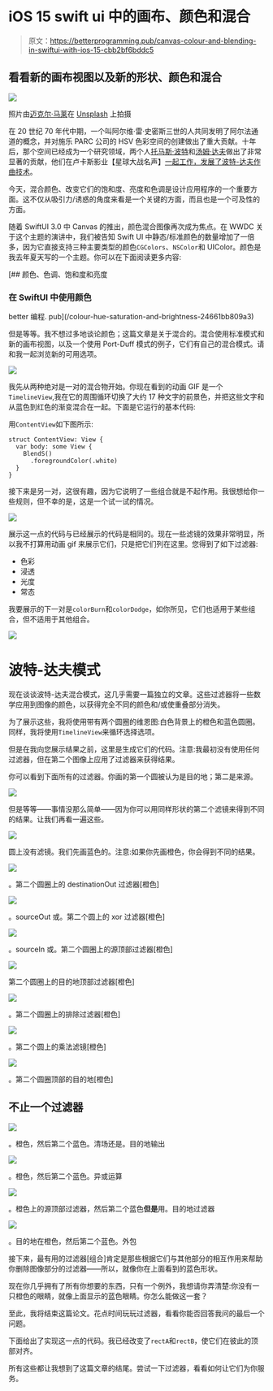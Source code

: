 # iOS 15 swift ui 中的画布、颜色和混合

> 原文：<https://betterprogramming.pub/canvas-colour-and-blending-in-swiftui-with-ios-15-cbb2bf6bddc5>

## 看看新的画布视图以及新的形状、颜色和混合

![](img/24aec3a84cdfe89c0c31c252ae4abeb8.png)

照片由[迈克尔·马莱](https://unsplash.com/@michael_marais?utm_source=unsplash&utm_medium=referral&utm_content=creditCopyText)在 [Unsplash](https://unsplash.com/s/photos/star-wars?utm_source=unsplash&utm_medium=referral&utm_content=creditCopyText) 上拍摄

在 20 世纪 70 年代中期，一个叫阿尔维·雷·史密斯三世的人共同发明了阿尔法通道的概念，并对施乐 PARC 公司的 HSV 色彩空间的创建做出了重大贡献。十年后，那个空间已经成为一个研究领域，两个人[托马斯·波特](https://en.wikipedia.org/wiki/Thomas_Porter_(Pixar))和[汤姆·达夫](https://en.wikipedia.org/wiki/Tom_Duff)做出了非常显著的贡献，他们在卢卡斯影业【星球大战名声】[一起工作，发展了波特-达夫作曲技术](https://en.wikipedia.org/wiki/Alpha_compositing)。

今天，混合颜色、改变它们的饱和度、亮度和色调是设计应用程序的一个重要方面。这不仅从吸引力/诱惑的角度来看是一个关键的方面，而且也是一个可及性的方面。

随着 SwiftUI 3.0 中 Canvas 的推出，颜色混合图像再次成为焦点。在 WWDC 关于这个主题的演讲中，我们被告知 Swift UI 中静态/标准颜色的数量增加了一倍多，因为它直接支持三种主要类型的颜色`CGColors`、`NSColor`和 UIColor。颜色是我去年夏天写的一个主题。你可以在下面阅读更多内容:

[](/colour-hue-saturation-and-brightness-24661bb809a3) [## 颜色、色调、饱和度和亮度

### 在 SwiftUI 中使用颜色

better 编程. pub](/colour-hue-saturation-and-brightness-24661bb809a3) 

但是等等。我不想过多地谈论颜色；这篇文章是关于混合的。混合使用标准模式和新的画布视图，以及一个使用 Port-Duff 模式的例子，它们有自己的混合模式。请和我一起浏览新的可用选项。

![](img/d57d6d3bf7690ddce74d0ebda5cc068c.png)

我先从两种绝对是一对的混合物开始。你现在看到的动画 GIF 是一个`TimelineView`,我在它的周围循环切换了大约 17 种文字的前景色，并把这些文字和从蓝色到红色的渐变混合在一起。下面是它运行的基本代码:

用`ContentView`如下图所示:

```
struct ContentView: View {
  var body: some View {
    BlendS()
      .foregroundColor(.white)
  }
}
```

接下来是另一对，这很有趣，因为它说明了一些组合就是不起作用。我很想给你一些规则，但不幸的是，这是一个试一试的情况。

![](img/a318533bcc99712fc95cc5eb519b85e8.png)

展示这一点的代码与已经展示的代码是相同的。现在一些滤镜的效果非常明显，所以我不打算用动画 gif 来展示它们，只是把它们列在这里。您得到了如下过滤器:

*   色彩
*   浸透
*   光度
*   常态

我要展示的下一对是`colorBurn`和`colorDodge`，如你所见，它们也适用于某些组合，但不适用于其他组合。

![](img/cbf6d0d6aa917d8ce6bc1ffd6db90d7e.png)

# 波特-达夫模式

现在谈谈波特-达夫混合模式，这几乎需要一篇独立的文章。这些过滤器将一些数学应用到图像的颜色，以获得完全不同的颜色和/或使重叠部分消失。

为了展示这些，我将使用带有两个圆圈的维恩图:白色背景上的橙色和蓝色圆圈。同样，我将使用`TimelineView`来循环选择选项。

但是在我向您展示结果之前，这里是生成它们的代码。注意:我最初没有使用任何过滤器，但在第二个图像上应用了过滤器来获得结果。

你可以看到下面所有的过滤器。你画的第一个圆被认为是目的地；第二是来源。

![](img/5a674b9b481718547b408dac7f7bf525.png)

但是等等——事情没那么简单——因为你可以用同样形状的第二个滤镜来得到不同的结果。让我们再看一遍这些。

![](img/c475d1322570cadaca6f817cb36eb9b4.png)

圆上没有滤镜。我们先画蓝色的。注意:如果你先画橙色，你会得到不同的结果。

![](img/bb299befcf157d80f7ed5f013cbcd3b8.png)

。第二个圆圈上的 destinationOut 过滤器[橙色]

![](img/b5ad2ae212ab376d30bc6c7166e75f5b.png)

。sourceOut 或。第二个圆上的 xor 过滤器[橙色]

![](img/4db0fce122837e3e0a0c40b24a4dd4e7.png)

。sourceIn 或。第二个圆圈上的源顶部过滤器[橙色]

![](img/c475d1322570cadaca6f817cb36eb9b4.png)

第二个圆圈上的目的地顶部过滤器[橙色]

![](img/9ebba7706ae612b9dc4ebd7207b2a3f4.png)

。第二个圆圈上的排除过滤器[橙色]

![](img/f75c3d54428da5bbdcde0dab2fa6a796.png)

。第二个圆上的乘法滤镜[橙色]

![](img/0aac334af0bbe8cd33f64962193dd14b.png)

。第二个圆圈顶部的目的地[橙色]

## 不止一个过滤器

![](img/c8b23e527c6b515eea646dd0a92089ce.png)

。橙色，然后第二个蓝色。清场还是。目的地输出

![](img/6a31be5f681f7aac27b1fdba24d04066.png)

。橙色，然后第二个蓝色。异或运算

![](img/7cc9bf09c6ea0ffb7676e9d5544c9d88.png)

。橙色上的源顶部过滤器，然后第二个蓝色**但是**用。目的地过滤器

![](img/b9326c2926e77079b346aaeddad7e2b8.png)

。目的地在橙色，然后第二个蓝色。外包

接下来，最有用的过滤器[组合]肯定是那些根据它们与其他部分的相互作用来帮助你删除图像部分的过滤器——所以，就像你在上面看到的蓝色形状。

现在你几乎拥有了所有你想要的东西，只有一个例外，我想请你弄清楚:你没有一只橙色的眼睛，就像上面显示的蓝色眼睛。你怎么能做这一套？

至此，我将结束这篇论文。花点时间玩玩过滤器，看看你能否回答我问的最后一个问题。

下面给出了实现这一点的代码。我已经改变了`rectA`和`rectB`，使它们在彼此的顶部对齐。

所有这些都让我想到了这篇文章的结尾。尝试一下过滤器，看看如何让它们为你服务。